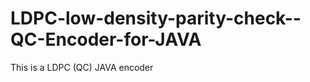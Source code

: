 LDPC-low-density-parity-check--QC-Encoder-for-JAVA
==================================================

This is a LDPC (QC) JAVA encoder
